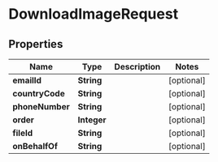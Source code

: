 

# DownloadImageRequest


## Properties

| Name | Type | Description | Notes |
|------------ | ------------- | ------------- | -------------|
|**emailId** | **String** |  |  [optional] |
|**countryCode** | **String** |  |  [optional] |
|**phoneNumber** | **String** |  |  [optional] |
|**order** | **Integer** |  |  [optional] |
|**fileId** | **String** |  |  [optional] |
|**onBehalfOf** | **String** |  |  [optional] |



